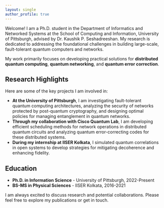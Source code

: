 ```yaml
---
layout: single
author_profile: true
---
```


Welcome! I am a Ph.D. student in the Department of Informatics and Networked Systems at the School of Computing and Information, University of Pittsburgh, advised by Dr. Kaushik P. Seshadreeshan. My research is dedicated to addressing the foundational challenges in building large-scale, fault-tolerant quantum computers and networks.

My work primarily focuses on developing practical solutions for **distributed quantum computing**, **quantum networking**, and **quantum error correction**.

## Research Highlights

Here are some of the key projects I am involved in:

* **At the University of Pittsburgh**, I am investigating fault-tolerant quantum computing architectures, analyzing the security of networks protected by post-quantum cryptography, and designing optimal policies for managing entanglement in quantum networks.
* **Through my collaboration with Cisco Quantum Lab**, I am developing efficient scheduling methods for network operations in distributed quantum circuits and analyzing quantum error-correcting codes for these distributed systems.
* **During my internship at IISER Kolkata**, I simulated quantum correlations in open systems to develop strategies for mitigating decoherence and enhancing fidelity.

## Education
* **Ph.D. in Information Science** - University of Pittsburgh, 2022-Present
* **BS-MS in Physical Sciences** - IISER Kolkata, 2016-2021

I am always excited to discuss research and potential collaborations. Please feel free to explore my publications or get in touch.
